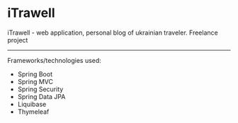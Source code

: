 # iTrawell
iTrawell - web application, personal blog of ukrainian traveler. Freelance project

*****************
Frameworks/technologies used:
- Spring Boot
- Spring MVC
- Spring Security
- Spring Data JPA
- Liquibase
- Thymeleaf
